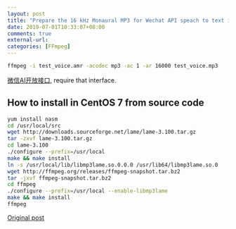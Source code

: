 ```yaml
---
layout: post
title: "Prepare the 16 kHz Monaural MP3 for Wechat API speach to text interface"
date: 2019-07-01T10:33:07+08:00
comments: true
external-url:
categories: [FFmpeg]
---
```


```bash
ffmpeg -i test_voice.amr -acodec mp3 -ac 1 -ar 16000 test_voice.mp3
```

[微信AI开放接口](https://mp.weixin.qq.com/wiki?t=resource/res_main&id=21516712282KzWVE), require that interface.

## How to install in CentOS 7 from source code

```bash
yum install nasm
cd /usr/local/src
wget http://downloads.sourceforge.net/lame/lame-3.100.tar.gz
tar -zxvf lame-3.100.tar.gz
cd lame-3.100
./configure --prefix=/usr/local
make && make install
ln -s /usr/local/lib/libmp3lame.so.0.0.0 /usr/lib64/libmp3lame.so.0
wget http://ffmpeg.org/releases/ffmpeg-snapshot.tar.bz2
tar -jxvf ffmpeg-snapshot.tar.bz2
cd ffmpeg
./configure --prefix=/usr/local --enable-libmp3lame
make && make install
ffmpeg
```

[Original post](https://www.jiweichengzhu.com/article/7f8f6b9ce88948f5b49d5eceecaf98b6)

